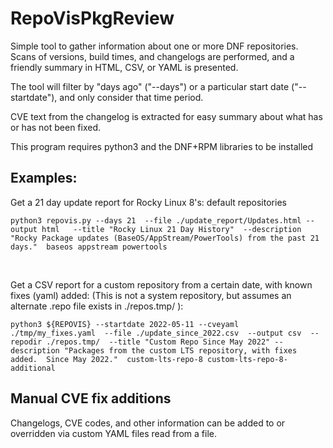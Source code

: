 # RepoVisPkgReview

Simple tool to gather information about one or more DNF repositories.  Scans of versions, build times, and changelogs are performed, and a friendly summary in HTML, CSV, or YAML is presented.

The tool will filter by "days ago" ("--days") or a particular start date ("--startdate"), and only consider that time period.

CVE text from the changelog is extracted for easy summary about what has or has not been fixed.

This program requires python3 and the DNF+RPM libraries to be installed



## Examples:

Get a 21 day update report for Rocky Linux 8's:  default repositories
```
python3 repovis.py --days 21  --file ./update_report/Updates.html --output html   --title "Rocky Linux 21 Day History"  --description "Rocky Package updates (BaseOS/AppStream/PowerTools) from the past 21 days."  baseos appstream powertools
```

<br />

Get a CSV report for a custom repository from a certain date, with known fixes (yaml) added:
(This is not a system repository, but assumes an alternate .repo file exists in ./repos.tmp/ ):
```
python3 ${REPOVIS} --startdate 2022-05-11 --cveyaml ./tmp/my_fixes.yaml  --file ./update_since_2022.csv  --output csv  --repodir ./repos.tmp/  --title "Custom Repo Since May 2022" --description "Packages from the custom LTS repository, with fixes added.  Since May 2022."  custom-lts-repo-8 custom-lts-repo-8-additional
```


## Manual CVE fix additions

Changelogs, CVE codes, and other information can be added to or overridden via custom YAML files read from a file.  

